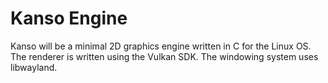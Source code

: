 # Kanso Engine
Kanso will be a minimal 2D graphics engine written in C for the Linux OS.
The renderer is written using the Vulkan SDK. The windowing system uses libwayland.
